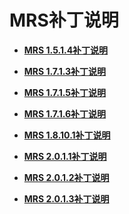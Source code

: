 # MRS补丁说明<a name="ZH-CN_TOPIC_0173397705"></a>

-   **[MRS 1.5.1.4补丁说明](MRS-1-5-1-4补丁说明.md)**  

-   **[MRS 1.7.1.3补丁说明](MRS-1-7-1-3补丁说明.md)**  

-   **[MRS 1.7.1.5补丁说明](MRS-1-7-1-5补丁说明.md)**  

-   **[MRS 1.7.1.6补丁说明](MRS-1-7-1-6补丁说明.md)**  

-   **[MRS 1.8.10.1补丁说明](MRS-1-8-10-1补丁说明.md)**  

-   **[MRS 2.0.1.1补丁说明](MRS-2-0-1-1补丁说明.md)**  

-   **[MRS 2.0.1.2补丁说明](MRS-2-0-1-2补丁说明.md)**  

-   **[MRS 2.0.1.3补丁说明](MRS-2-0-1-3补丁说明.md)**  


